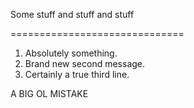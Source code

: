 Some stuff and stuff and stuff

==============================

1. Absolutely something.
2. Brand new second message.
3. Certainly a true third line.

A BIG OL MISTAKE

